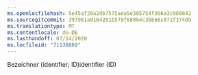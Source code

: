 ```yaml
---
ms.openlocfilehash: 5e45af20a2db7575aea5e385754f306a3c986042
ms.sourcegitcommit: 397961a0164281b579f68064c3bb66c071f374d9
ms.translationtype: MT
ms.contentlocale: de-DE
ms.lasthandoff: 07/14/2020
ms.locfileid: "71138889"
---
```

<span data-ttu-id="76c80-101">Bezeichner (identifier; ID)</span><span class="sxs-lookup"><span data-stu-id="76c80-101">identifier (ID)</span></span>